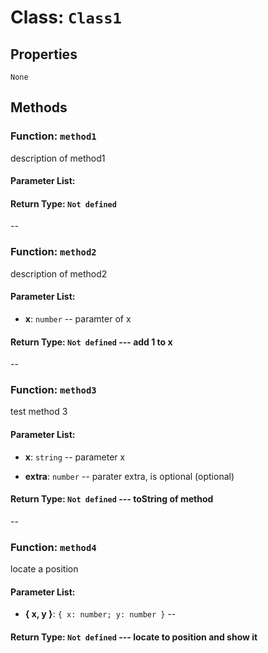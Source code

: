 # Class: `Class1`





## Properties

`None`




## Methods

### Function: `method1`

description of method1

#### Parameter List:



#### Return Type: `Not defined` 


--

### Function: `method2`

description of method2

#### Parameter List:

- **x**: `number` -- paramter of x 


#### Return Type: `Not defined` --- add 1 to x


--

### Function: `method3`

test method 3

#### Parameter List:

- **x**: `string` -- parameter x 

- **extra**: `number` -- parater extra, is optional (optional)


#### Return Type: `Not defined` --- toString of method


--

### Function: `method4`

locate a position

#### Parameter List:

- **{ x, y }**: `{ x: number; y: number }` --  


#### Return Type: `Not defined` --- locate to position and show it
